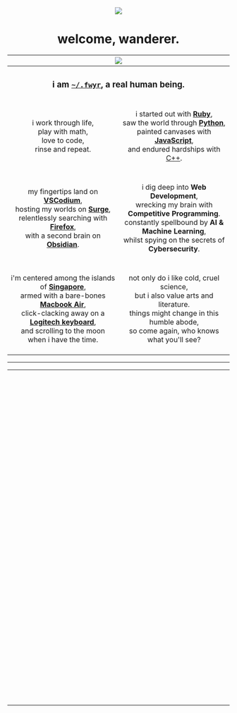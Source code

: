 <div align="center">
    <a href="#"><img src="https://img.shields.io/badge/how-shall%20we%20comfort%20ourselves%3F-white"></a>
    <h1>welcome, wanderer.</h1>
</div>

<table width="100%">
    <tr>
        <th colspan="2" align="center"><img src="https://external-content.duckduckgo.com/iu/?u=https%3A%2F%2Fi.pinimg.com%2Foriginals%2Fda%2Fe3%2F6a%2Fdae36a74337de05e249ce5afcec907c1.gif&f=1&nofb=1&ipt=06a97be3fcc3145b76a71706870e1e0dbcc61826542a6763b9f7d661acdfb908&ipo=images"></td>
    </tr>
    <tr>
        <th colspan="2" align="center">


### i am [`~/.fwyr`](https://ablipintime.co), a real human being.

            
            
</td>
</tr>
<tr>
<td width="50%" align="center">
    i work through life, <br>
    play with math, <br>
    love to code, <br>
    rinse and repeat.
</td>
<td width="50%" align="center">
    <br>
    i started out with <a href="https://www.ruby-lang.org/"><strong>Ruby</strong></a>, <br>
    saw the world through <a href="https://www.python.org/"><strong>Python</strong></a>, <br>
    painted canvases with <a href="https://developer.mozilla.org/en-US/docs/Web/javascript"><strong>JavaScript</strong></a>, <br>
    and endured hardships with <a href="https://isocpp.org/">C++</a>. <br>
    <br>
</td>
</tr>
<tr>
<td width="50%" align="center">
    <br>
    my fingertips land on <a href="https://www.vscodium.com/"><strong>VSCodium</strong></a>, <br>
    hosting my worlds on <a href="https://surge.sh/"><strong>Surge</strong></a>, <br>
    relentlessly searching with <a href="https://www.mozilla.org/en-US/firefox/new/"><strong>Firefox</strong></a>, <br>
    with a second brain on <a href="https://www.obsidian.md/"><strong>Obsidian</strong></a>. <br>
    <br>
</td>
<td width="50%" align="center">
    <br>
    i dig deep into <strong>Web Development</strong>, <br>
    wrecking my brain with <strong>Competitive Programming</strong>. <br>
    constantly spellbound by <strong>AI & Machine Learning</strong>, <br>
    whilst spying on the secrets of <strong>Cybersecurity</strong>. <br>
    <br>
</td>
</tr>
<tr>
<td width="50%" align="center">
    i'm centered among the islands of <a href="https://en.wikipedia.org/wiki/Singapore"><strong>Singapore</strong></a>, <br>
    armed with a bare-bones <a href="https://support.apple.com/kb/SP813?locale=en_US"><strong>Macbook Air</strong></a>, <br>
    click-clacking away on a <a href="https://www.logitech.com/en-us/products/keyboards/k380-multi-device.920-007558.html"><strong>Logitech keyboard</strong></a>, <br>
    and scrolling to the moon when i have the time. 
    <br>
</td>
<td width="50%" align="center">
    <br>
    not only do i like cold, cruel science, <br>
    but i also value arts and literature. <br>
    things might change in this humble abode, <br>
    so come again, who knows what you'll see? <br>
    <br>
</td>
</tr>
</table>


<hr>

<table>
    <tr><td colspan="2"><img src="https://external-content.duckduckgo.com/iu/?u=http%3A%2F%2Fimg4.wikia.nocookie.net%2F__cb20140406130441%2Flegomessageboards%2Fimages%2Fd%2Fd2%2FBlank.png&f=1&nofb=1&ipt=640640abbc7402f11b604846c06a1247439f436a589b3efe4cbd3cee3bf2b89d&ipo=images" height="1" width="9999"></td></tr>
    <tr><td colspan="2" align="center"><h2>🛠</h2></td></tr>
    <tr><td width="30%" align="center"><br><h3>Languages</h3><br></td>
        <td align="center"><br><a href="#"><img src="https://img.shields.io/badge/HTML5-E34F26?style=for-the-badge&logo=html5&logoColor=white" alt="html5"></a>
<a href="#"><img src="https://img.shields.io/badge/CSS3-1572B6?style=for-the-badge&logo=css3&logoColor=white" alt="css3"></a>
<a href="#"><img src="https://img.shields.io/badge/JavaScript-323330?style=for-the-badge&logo=javascript&logoColor=F7DF1E" alt="javascript"></a>
    <a href="#"><img src="https://img.shields.io/badge/Python-FFD43B?style=for-the-badge&logo=python&logoColor=blue" alt="python"></a>
<a href="#"><img src="https://img.shields.io/badge/C%2B%2B-00599C?style=for-the-badge&logo=c%2B%2B&logoColor=white" alt="c++"></a>
<a href="#"><img src="https://img.shields.io/badge/Ruby-CC342D?style=for-the-badge&logo=ruby&logoColor=white" alt="ruby"></a>
            <br><br></td>
    </tr>
    <tr><td width="30%" align="center"><br><h3>Frameworks/Libraries/Others</h3><br></td>
        <td align="center"><br><a href="#"><img src="https://img.shields.io/badge/Node.js-339933?style=for-the-badge&logo=nodedotjs&logoColor=white" alt="node.js"></a>
<a href="#"><img src="https://img.shields.io/badge/Bootstrap-563D7C?style=for-the-badge&logo=bootstrap&logoColor=white" alt="bootstrap"></a>
<a href="#"><img src="https://img.shields.io/badge/Sass-CC6699?style=for-the-badge&logo=sass&logoColor=white" alt="sass"></a>
<a href="#"><img src="https://img.shields.io/badge/SvelteKit-FF3E00?style=for-the-badge&logo=Svelte&logoColor=white" alt="sveltekit"></a>
<a href="#"><img src="https://img.shields.io/badge/Jekyll-CC0000?style=for-the-badge&logo=Jekyll&logoColor=white" alt="jekyll"></a>
<a href="#"><img src="https://img.shields.io/badge/Flask-000000?style=for-the-badge&logo=flask&logoColor=white" alt="flask"></a>
<a href="#"><img src="https://img.shields.io/badge/TensorFlow-FF6F00?style=for-the-badge&logo=tensorflow&logoColor=white" alt="tensorflow"></a>
<a href="#"><img src="https://img.shields.io/badge/Numpy-777BB4?style=for-the-badge&logo=numpy&logoColor=white" alt="numpy"></a>
<a href="#"><img src="https://img.shields.io/badge/Pandas-2C2D72?style=for-the-badge&logo=pandas&logoColor=white" alt="pandas"></a>
<a href="#"><img src="https://img.shields.io/badge/Keras-D00000?style=for-the-badge&logo=Keras&logoColor=white" alt="keras"></a>
            <br><br></td>
    </tr>
    <tr><td width="30%" align="center"><br><h3>Tools</h3><br></td>
        <td align="center"><br><a href="#"><img src="https://custom-icon-badges.herokuapp.com/badge/VSCodium-007ACC.svg?style=for-the-badge&logo=vscodium&logoColor=white" alt="vscodium"></a>
<a href="#"><img src="https://img.shields.io/badge/Visual_Studio_Code-0078D4?style=for-the-badge&logo=visual%20studio%20code&logoColor=white" alt="visual studio code"></a>
<a href="#"><img src="https://img.shields.io/badge/Atom-66595C?style=for-the-badge&logo=Atom&logoColor=white" alt="atom"></a>
<a href="#"><img src="https://img.shields.io/badge/NeoVim-%2357A143.svg?&style=for-the-badge&logo=neovim&logoColor=white" alt="neovim"></a>
<a href="#"><img src="https://img.shields.io/badge/Sublime_Text-%23575757.svg?&style=for-the-badge&logo=sublime-text&logoColor=important" alt="sublime text"></a>
<a href="#"><img src="https://img.shields.io/badge/Replit-667881?style=for-the-badge&logo=replit&logoColor=white" alt="replit"></a>
<a href="#"><img src="https://img.shields.io/badge/Colab-F9AB00?style=for-the-badge&logo=googlecolab&color=525252" alt="colab"></a>
<a href="#"><img src="https://img.shields.io/badge/Codepen-000000?style=for-the-badge&logo=codepen&logoColor=white" alt="codepen"></a>
<a href="#"><img src="https://img.shields.io/badge/Overleaf-47A141?style=for-the-badge&logo=Overleaf&logoColor=white" alt="overleaf"></a>
<a href="#"><img src="https://img.shields.io/badge/Notion-000000?style=for-the-badge&logo=notion&logoColor=white" alt="notion"></a>
<a href="#"><img src="https://img.shields.io/badge/Obsidian-483699?style=for-the-badge&logo=Obsidian&logoColor=white" alt="obsidian"></a>
<a href="#"><img src="https://img.shields.io/badge/Firefox_Browser-FF7139?style=for-the-badge&logo=Firefox-Browser&logoColor=white" alt="firefox"></a>
<a href="#"><img src="https://img.shields.io/badge/Git-F05033.svg?logo=git&style=for-the-badge&logoColor=white" alt="git"></a>
<a href="#"><img src="https://img.shields.io/badge/iTerm2-000000?style=for-the-badge&logo=iterm2&logoColor=white" alt="iterm2"></a>
<a href="#"><img src="https://img.shields.io/badge/macOS-000000?style=for-the-badge&logo=apple&logoColor=white" alt="macos"></a>
            <br><br></td>
    </tr>
    <tr><td colspan="2" align="center"><h2>❤️</h2></td></tr>
    <tr><td colspan="2" align="center"><br>
    <p>Artwork by <a href="https://waneella.com">Waneella</a></p>
    <p><a href="https://shields.io">shields.io</a></p>
    <p><a href="https://simpleicons.org/">simple-icons</a></p>
    <p><a href="https://github.com/alexandresanlim/Badges4-README.md-Profile">README Profile Badges</a></p>
    <p><a href="https://github.com/DenverCoder1/custom-icon-badges">custom-icon-badges</a></p>
</ul></td></tr>
    
